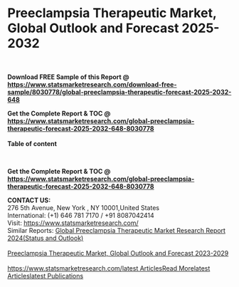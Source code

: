 <h1>Preeclampsia Therapeutic Market, Global Outlook and Forecast 2025-2032</h1><br/><p><strong>Download FREE Sample of this Report @ <a href="https://www.statsmarketresearch.com/download-free-sample/8030778/global-preeclampsia-therapeutic-forecast-2025-2032-648">https://www.statsmarketresearch.com/download-free-sample/8030778/global-preeclampsia-therapeutic-forecast-2025-2032-648</a></strong></p><div><b>Get the Complete Report & TOC @ <a href="https://www.statsmarketresearch.com/global-preeclampsia-therapeutic-forecast-2025-2032-648-8030778">https://www.statsmarketresearch.com/global-preeclampsia-therapeutic-forecast-2025-2032-648-8030778</a></b></div><br><b>Table of content</b><p><br><div><b>Get the Complete Report & TOC @ <a href="https://www.statsmarketresearch.com/global-preeclampsia-therapeutic-forecast-2025-2032-648-8030778">https://www.statsmarketresearch.com/global-preeclampsia-therapeutic-forecast-2025-2032-648-8030778</a></b></div></p> <b>CONTACT US:</b><br>276 5th Avenue, New York , NY 10001,United States<br>International: (+1) 646 781 7170 / +91 8087042414<br>Visit: <a href="https://www.statsmarketresearch.com/">https://www.statsmarketresearch.com/</a><br>Similar Reports: <a href="https://www.statsmarketresearch.com/global-preeclampsia-therapeutic-forecast-2025-2032-648-8030778">Global Preeclampsia Therapeutic Market Research Report 2024(Status and Outlook)</a><br/><br/><a href="https://www.statsmarketresearch.com/global-preeclampsia-therapeutic-forecast-2025-2032-648-8030778">Preeclampsia Therapeutic Market, Global Outlook and Forecast 2023-2029</a><br/><br/><a href="https://gyeongbokgung.com">https://www.statsmarketresearch.com/</a><a href="https://hallyeomaritime.com">latest Articles</a><a href="https://jingwansa.com">Read More</a><a href=https://nguoiviet.jp/">latest Articles</a><a href="https://www.intelmarketresearch.com/">latest Publications</a>